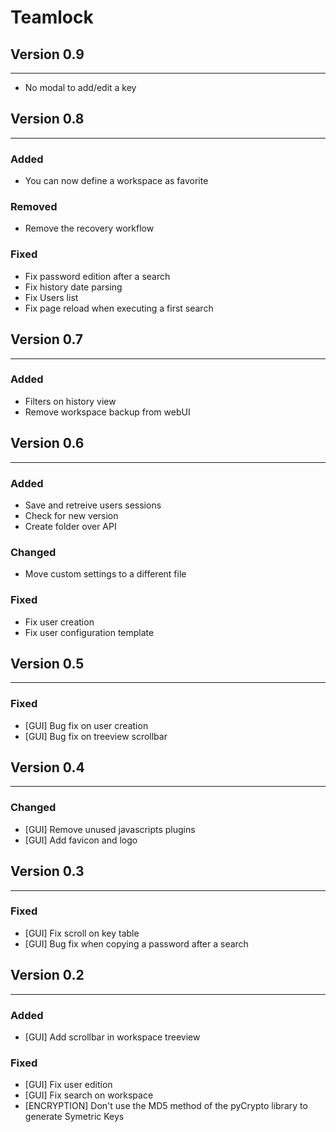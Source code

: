 # Teamlock

## Version 0.9
--------------------------
- No modal to add/edit a key

## Version 0.8
--------------------------
### Added
- You can now define a workspace as favorite

### Removed
- Remove the recovery workflow

### Fixed
- Fix password edition after a search
- Fix history date parsing
- Fix Users list
- Fix page reload when executing a first search

## Version 0.7
--------------------------
### Added
- Filters on history view
- Remove workspace backup from webUI

## Version 0.6
--------------------------
### Added
- Save and retreive users sessions
- Check for new version
- Create folder over API

### Changed
- Move custom settings to a different file

### Fixed
- Fix user creation
- Fix user configuration template

## Version 0.5
--------------------------
### Fixed
- [GUI] Bug fix on user creation
- [GUI] Bug fix on treeview scrollbar


## Version 0.4
--------------------------
### Changed
- [GUI] Remove unused javascripts plugins
- [GUI] Add favicon and logo


## Version 0.3
--------------------------
### Fixed
- [GUI] Fix scroll on key table
- [GUI] Bug fix when copying a password after a search


## Version 0.2
--------------------------
### Added
- [GUI] Add scrollbar in workspace treeview

### Fixed
- [GUI] Fix user edition 
- [GUI] Fix search on workspace
- [ENCRYPTION] Don't use the MD5 method of the pyCrypto library to generate Symetric Keys
